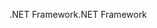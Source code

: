 <span data-ttu-id="1b50c-101">.NET Framework</span><span class="sxs-lookup"><span data-stu-id="1b50c-101">.NET Framework</span></span>